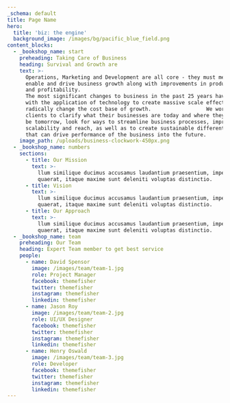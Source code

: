 ```yaml
---
_schema: default
title: Page Name
hero:
  title: 'biz: the engine'
  background_image: /images/bg/pacific_blue_field.png
content_blocks:
  - _bookshop_name: start
    preheading: Taking Care of Business
    heading: Survival and Growth are
    text: >-
      Operations, Marketing and Development are all core - they must mesh,
      enable and drive business growth along with improvements in productivity
      and profitability.                                                      
      The most significant changes to business in the past 25 years have to do
      with the application of technology to create massive scale effects that
      radically change the cost base of growth.                  We work with
      clients to clarify what their businesses are today and where they need to
      be tomorrow, look for ways to streamline business processes, improve
      scalability and reach, as well as to create sustainable differentiation
      that can drive performance of the business into the future.
    image_path: /uploads/business-clockwork-450px.png
  - _bookshop_name: numbers
    sections:
      - title: Our Mission
        text: >-
          llum similique ducimus accusamus laudantium praesentium, impedit
          quaerat, itaque maxime sunt deleniti voluptas distinctio.
      - title: Vision
        text: >-
          llum similique ducimus accusamus laudantium praesentium, impedit
          quaerat, itaque maxime sunt deleniti voluptas distinctio.
      - title: Our Approach
        text: >-
          llum similique ducimus accusamus laudantium praesentium, impedit
          quaerat, itaque maxime sunt deleniti voluptas distinctio.
  - _bookshop_name: team
    preheading: Our Team
    heading: Expert Team member to get best service
    people:
      - name: David Spensor
        image: /images/team/team-1.jpg
        role: Project Manager
        facebook: themefisher
        twitter: themefisher
        instagram: themefisher
        linkedin: themefisher
      - name: Jason Roy
        image: /images/team/team-2.jpg
        role: UI/UX Designer
        facebook: themefisher
        twitter: themefisher
        instagram: themefisher
        linkedin: themefisher
      - name: Henry Oswald
        image: /images/team/team-3.jpg
        role: Developer
        facebook: themefisher
        twitter: themefisher
        instagram: themefisher
        linkedin: themefisher
---
```


